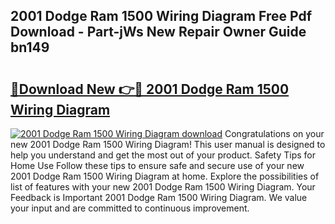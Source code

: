 ## 2001 Dodge Ram 1500 Wiring Diagram Free Pdf Download - Part-jWs New Repair Owner Guide bn149

# <h2><a href="http://dfodd05.blite.top/?on=2001+Dodge+Ram+1500+Wiring+Diagram">🔗Download New 👉🔴 2001 Dodge Ram 1500 Wiring Diagram</a></h2>

[![2001 Dodge Ram 1500 Wiring Diagram download](https://i.imgur.com/lujVjoI.png)](http://dfodd05.blite.top/?on=2001+Dodge+Ram+1500+Wiring+Diagram)
Congratulations on your new 2001 Dodge Ram 1500 Wiring Diagram! This user manual is designed to help you understand and get the most out of your product. Safety Tips for Home Use Follow these tips to ensure safe and secure use of your new 2001 Dodge Ram 1500 Wiring Diagram at home. Explore the possibilities of list of features with your new 2001 Dodge Ram 1500 Wiring Diagram. Your Feedback is Important 2001 Dodge Ram 1500 Wiring Diagram. We value your input and are committed to continuous improvement.
